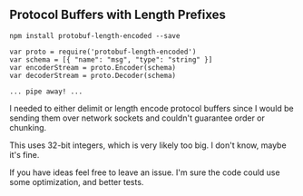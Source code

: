 ## Protocol Buffers with Length Prefixes

    npm install protobuf-length-encoded --save
    
    var proto = require('protobuf-length-encoded')
    var schema = [{ "name": "msg", "type": "string" }]
    var encoderStream = proto.Encoder(schema)
    var decoderStream = proto.Decoder(schema)
    
    ... pipe away! ...

I needed to either delimit or length encode protocol buffers since I would
be sending them over network sockets and couldn't guarantee order or chunking.

This uses 32-bit integers, which is very likely too big. I don't know, maybe
it's fine.

If you have ideas feel free to leave an issue. I'm sure the code could use
some optimization, and better tests.


